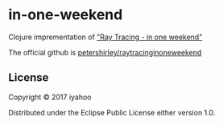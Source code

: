 # in-one-weekend

Clojure imprementation of ["Ray Tracing - in one weekend"](http://in1weekend.blogspot.jp/2016/01/ray-tracing-in-one-weekend.html)

The official github is [petershirley/raytracinginoneweekend](https://github.com/petershirley/raytracinginoneweekend)


## License

Copyright © 2017 iyahoo

Distributed under the Eclipse Public License either version 1.0.
